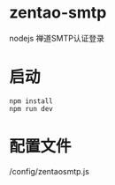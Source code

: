 # zentao-smtp
nodejs 禅道SMTP认证登录

# 启动
```
npm install
npm run dev
```

# 配置文件
/config/zentaosmtp.js
